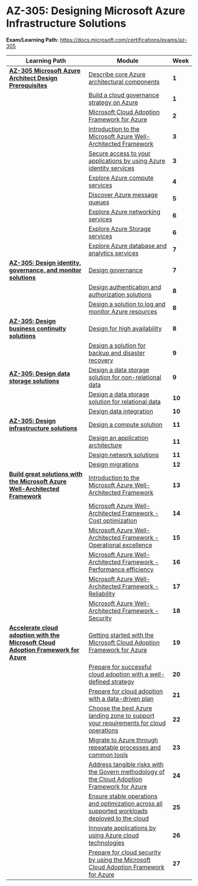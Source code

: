 # AZ-305: Designing Microsoft Azure Infrastructure Solutions

**Exam/Learning Path:** https://docs.microsoft.com/certifications/exams/az-305

| **Learning Path** | **Module** | **Week** |
|-|-|-|
|**[AZ-305 Microsoft Azure Architect Design Prerequisites](https://docs.microsoft.com/learn/paths/microsoft-azure-architect-design-prerequisites/)**| [Describe core Azure architectural components](https://docs.microsoft.com/learn/modules/azure-architecture-fundamentals/) | **1** 
| | [Build a cloud governance strategy on Azure](https://docs.microsoft.com/learn/modules/build-cloud-governance-strategy-azure/) | **1** 
| | [Microsoft Cloud Adoption Framework for Azure](https://docs.microsoft.com/learn/modules/microsoft-cloud-adoption-framework-for-azure/) | **2** 
| | [Introduction to the Microsoft Azure Well-Architected Framework](https://docs.microsoft.com/learn/modules/azure-well-architected-introduction/) | **3** 
| | [Secure access to your applications by using Azure identity services](https://docs.microsoft.com/learn/modules/secure-access-azure-identity-services/) | **3** 
| | [Explore Azure compute services](https://docs.microsoft.com/learn/modules/azure-compute-fundamentals/) | **4** 
| | [Discover Azure message queues](https://docs.microsoft.com/learn/modules/discover-azure-message-queue/) | **5** 
| | [Explore Azure networking services](https://docs.microsoft.com/learn/modules/azure-networking-fundamentals/) | **6** 
| | [Explore Azure Storage services](https://docs.microsoft.com/learn/modules/azure-storage-fundamentals/) | **6** 
| | [Explore Azure database and analytics services](https://docs.microsoft.com/learn/modules/azure-database-fundamentals/) | **7** 
|**[AZ-305: Design identity, governance, and monitor solutions](https://docs.microsoft.com/learn/paths/design-identity-governance-monitor-solutions/)**| [Design governance](https://docs.microsoft.com/learn/modules/design-governance/) | **7** 
| | [Design authentication and authorization solutions](https://docs.microsoft.com/learn/modules/design-authentication-authorization-solutions/) | **8** 
| | [Design a solution to log and monitor Azure resources](https://docs.microsoft.com/learn/modules/design-solution-to-log-monitor-azure-resources/) | **8** 
|**[AZ-305: Design business continuity solutions](https://docs.microsoft.com/learn/paths/design-business-continuity-solutions/)**| [Design for high availability](https://docs.microsoft.com/learn/modules/design-for-high-availability/) | **8** 
| | [Design a solution for backup and disaster recovery](https://docs.microsoft.com/learn/modules/design-solution-for-backup-disaster-recovery/) | **9** 
|**[AZ-305: Design data storage solutions](https://docs.microsoft.com/learn/paths/design-data-storage-solutions/)**| [Design a data storage solution for non-relational data](https://docs.microsoft.com/learn/modules/design-data-storage-solution-for-non-relational-data/) | **9** 
| | [Design a data storage solution for relational data](https://docs.microsoft.com/learn/modules/design-data-storage-solution-for-relational-data/) | **10** 
| | [Design data integration](https://docs.microsoft.com/learn/modules/design-data-integration/) | **10** 
|**[AZ-305: Design infrastructure solutions](https://docs.microsoft.com/learn/paths/design-infranstructure-solutions/)**| [Design a compute solution](https://docs.microsoft.com/learn/modules/design-compute-solution/) | **11** 
| | [Design an application architecture](https://docs.microsoft.com/learn/modules/design-application-architecture/) | **11** 
| | [Design network solutions](https://docs.microsoft.com/learn/modules/design-network-solutions/) | **11** 
| | [Design migrations](https://docs.microsoft.com/learn/modules/design-migrations/) | **12** 
|**[Build great solutions with the Microsoft Azure Well-Architected Framework](https://docs.microsoft.com/learn/paths/azure-well-architected-framework/)**| [Introduction to the Microsoft Azure Well-Architected Framework](https://docs.microsoft.com/learn/modules/azure-well-architected-introduction/) | **13** 
| | [Microsoft Azure Well-Architected Framework - Cost optimization](https://docs.microsoft.com/learn/modules/azure-well-architected-cost-optimization/) | **14** 
| | [Microsoft Azure Well-Architected Framework - Operational excellence](https://docs.microsoft.com/learn/modules/azure-well-architected-operational-excellence/) | **15** 
| | [Microsoft Azure Well-Architected Framework - Performance efficiency](https://docs.microsoft.com/learn/modules/azure-well-architected-performance-efficiency/) | **16** 
| | [Microsoft Azure Well-Architected Framework - Reliability](https://docs.microsoft.com/learn/modules/azure-well-architected-reliability/) | **17** 
| | [Microsoft Azure Well-Architected Framework - Security](https://docs.microsoft.com/learn/modules/azure-well-architected-security/) | **18** 
|**[Accelerate cloud adoption with the Microsoft Cloud Adoption Framework for Azure](https://docs.microsoft.com/learn/paths/cloud-adoption-framework/)**| [Getting started with the Microsoft Cloud Adoption Framework for Azure](https://docs.microsoft.com/learn/modules/cloud-adoption-framework-getting-started/) | **19** 
| | [Prepare for successful cloud adoption with a well-defined strategy](https://docs.microsoft.com/learn/modules/cloud-adoption-framework-strategy/) | **20** 
| | [Prepare for cloud adoption with a data-driven plan](https://docs.microsoft.com/learn/modules/cloud-adoption-framework-plan/) | **21** 
| | [Choose the best Azure landing zone to support your requirements for cloud operations](https://docs.microsoft.com/learn/modules/cloud-adoption-framework-ready/) | **22** 
| | [Migrate to Azure through repeatable processes and common tools](https://docs.microsoft.com/learn/modules/cloud-adoption-framework-migrate/) | **23** 
| | [Address tangible risks with the Govern methodology of the Cloud Adoption Framework for Azure](https://docs.microsoft.com/learn/modules/cloud-adoption-framework-govern/) | **24** 
| | [Ensure stable operations and optimization across all supported workloads deployed to the cloud](https://docs.microsoft.com/learn/modules/cloud-adoption-framework-manage/) | **25** 
| | [Innovate applications by using Azure cloud technologies](https://docs.microsoft.com/learn/modules/innovate-applications-with-azure-cloud-technologies/) | **26** 
| | [Prepare for cloud security by using the Microsoft Cloud Adoption Framework for Azure](https://docs.microsoft.com/learn/modules/cloud-adoption-framework-security/) | **27** 
